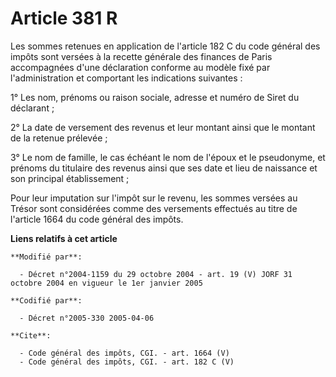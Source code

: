 # Article 381 R

Les sommes retenues en application de l'article 182 C du code général des impôts sont versées à la recette générale des
finances de Paris accompagnées d'une déclaration conforme au modèle fixé par l'administration et comportant les indications
suivantes : 

1° Les nom, prénoms ou raison sociale, adresse et numéro de Siret du déclarant ; 

2° La date de versement des revenus et leur montant ainsi que le montant de la retenue prélevée ; 

3° Le nom de famille, le cas échéant le nom de l'époux et le pseudonyme, et prénoms du titulaire des revenus ainsi que ses
date et lieu de naissance et son principal établissement ; 

Pour leur imputation sur l'impôt sur le revenu, les sommes versées au Trésor sont considérées comme des versements effectués
au titre de l'article 1664 du code général des impôts.

**Liens relatifs à cet article**

	**Modifié par**:

	  - Décret n°2004-1159 du 29 octobre 2004 - art. 19 (V) JORF 31 octobre 2004 en vigueur le 1er janvier 2005

	**Codifié par**:

	  - Décret n°2005-330 2005-04-06

	**Cite**:

	  - Code général des impôts, CGI. - art. 1664 (V)
	  - Code général des impôts, CGI. - art. 182 C (V)
